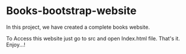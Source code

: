 # Books-bootstrap-website
In this project, we have created a complete books website.

To Access this website just go to src and open Index.html file.
That's it.
Enjoy...!
